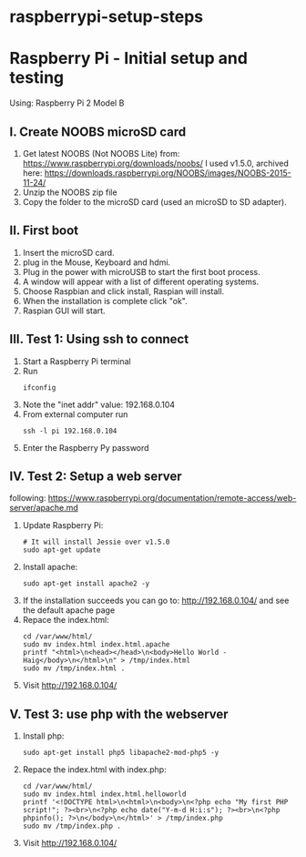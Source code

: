 # raspberrypi-setup-steps
Raspberry Pi  - Initial setup and testing
=========================================

Using: Raspberry Pi 2 Model B

I. Create NOOBS microSD card
----------------------------

   1. Get latest NOOBS (Not NOOBS Lite) from: https://www.raspberrypi.org/downloads/noobs/
      I used v1.5.0, archived here: https://downloads.raspberrypi.org/NOOBS/images/NOOBS-2015-11-24/
   2. Unzip the NOOBS zip file
   3. Copy the folder to the microSD card (used an microSD to SD adapter).
   
II. First boot
--------------

   1. Insert the microSD card.
   2. plug in the Mouse, Keyboard and hdmi.
   3. Plug in the power with microUSB to start the first boot process.
   4. A window will appear with a list of different operating systems.
   5. Choose Raspbian and click install, Raspian will install.
   6. When the installation is complete click "ok".
   7. Raspian GUI will start.
   
III. Test 1: Using ssh to connect
---------------------------------

   1. Start a Raspberry Pi terminal
   2. Run
      ```
      ifconfig
      ```
   3. Note the "inet addr" value: 192.168.0.104
   4. From external computer run 
      ```
      ssh -l pi 192.168.0.104
      ```
   5. Enter the Raspberry Py password

IV. Test 2: Setup a web server
------------------------------

following: https://www.raspberrypi.org/documentation/remote-access/web-server/apache.md

   1. Update Raspberry Pi:
      ```
      # It will install Jessie over v1.5.0
      sudo apt-get update 
      ```
   2. Install apache:
      ```
      sudo apt-get install apache2 -y
      ```
   3. If the installation succeeds you can go to: http://192.168.0.104/ and see the default apache page
   4. Repace the index.html: 
      ```
      cd /var/www/html/
      sudo mv index.html index.html.apache
      printf "<html>\n<head></head>\n<body>Hello World - Haig</body>\n</html>\n" > /tmp/index.html
      sudo mv /tmp/index.html .
      ```
   5. Visit http://192.168.0.104/

V. Test 3: use php with the webserver
-------------------------------------

   1. Install php:
      ```
      sudo apt-get install php5 libapache2-mod-php5 -y
      ```
   2. Repace the index.html with index.php:
      ```
      cd /var/www/html/
      sudo mv index.html index.html.helloworld
      printf '<!DOCTYPE html>\n<html>\n<body>\n<?php echo "My first PHP script!"; ?><br>\n<?php echo date("Y-m-d H:i:s"); ?><br>\n<?php phpinfo(); ?>\n</body>\n</html>' > /tmp/index.php
      sudo mv /tmp/index.php .
      ```
   3. Visit http://192.168.0.104/

